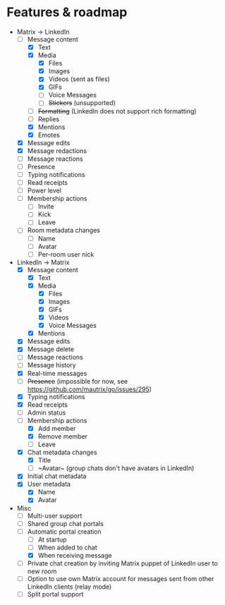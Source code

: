 # Features & roadmap

* Matrix → LinkedIn
  * [ ] Message content
    * [x] Text
    * [x] Media
      * [x] Files
      * [x] Images
      * [x] Videos (sent as files)
      * [x] GIFs
      * [ ] Voice Messages
      * [ ] ~~Stickers~~ (unsupported)
    * [ ] ~~Formatting~~ (LinkedIn does not support rich formatting)
    * [ ] Replies
    * [x] Mentions
    * [x] Emotes
  * [x] Message edits
  * [x] Message redactions
  * [ ] Message reactions
  * [ ] Presence
  * [ ] Typing notifications
  * [ ] Read receipts
  * [ ] Power level
  * [ ] Membership actions
    * [ ] Invite
    * [ ] Kick
    * [ ] Leave
  * [ ] Room metadata changes
    * [ ] Name
    * [ ] Avatar
    * [ ] Per-room user nick
* LinkedIn → Matrix
  * [x] Message content
    * [x] Text
    * [x] Media
      * [x] Files
      * [x] Images
      * [x] GIFs
      * [x] Videos
      * [x] Voice Messages
    * [x] Mentions
  * [x] Message edits
  * [x] Message delete
  * [ ] Message reactions
  * [ ] Message history
  * [x] Real-time messages
  * [ ] ~~Presence~~ (impossible for now, see https://github.com/mautrix/go/issues/295)
  * [x] Typing notifications
  * [x] Read receipts
  * [ ] Admin status
  * [ ] Membership actions
    * [x] Add member
    * [x] Remove member
    * [ ] Leave
  * [x] Chat metadata changes
    * [x] Title
    * [ ] ~Avatar~ (group chats don't have avatars in LinkedIn)
  * [x] Initial chat metadata
  * [x] User metadata
    * [x] Name
    * [x] Avatar
* Misc
  * [ ] Multi-user support
  * [ ] Shared group chat portals
  * [ ] Automatic portal creation
    * [ ] At startup
    * [ ] When added to chat
    * [x] When receiving message
  * [ ] Private chat creation by inviting Matrix puppet of LinkedIn user to new room
  * [ ] Option to use own Matrix account for messages sent from other LinkedIn clients (relay mode)
  * [ ] Split portal support
